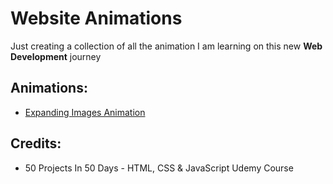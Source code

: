 # Website Animations

Just creating a collection of all the animation I am learning on this new **Web Development** journey

## Animations:

- [Expanding Images Animation](https://github.com/preetparmar/Website-Animations/)

## Credits:

- 50 Projects In 50 Days - HTML, CSS & JavaScript Udemy Course
